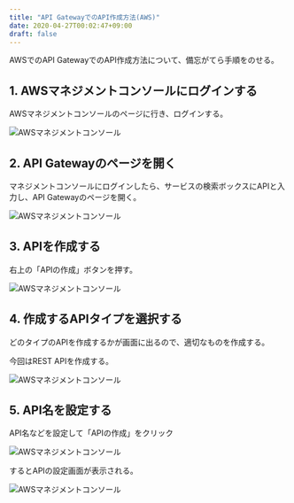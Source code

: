 ```yaml
---
title: "API GatewayでのAPI作成方法(AWS)"
date: 2020-04-27T00:02:47+09:00
draft: false
---
```


AWSでのAPI GatewayでのAPI作成方法について、備忘がてら手順をのせる。

## 1. AWSマネジメントコンソールにログインする

AWSマネジメントコンソールのページに行き、ログインする。

![AWSマネジメントコンソール](/img/aws/aws_management_console.png)

## 2. API Gatewayのページを開く

マネジメントコンソールにログインしたら、サービスの検索ボックスにAPIと入力し、API Gatewayのページを開く。

![AWSマネジメントコンソール](/img/aws/aws_management_console_apigateway.png)

## 3. APIを作成する

右上の「APIの作成」ボタンを押す。

![AWSマネジメントコンソール](/img/aws/apigateway_top.png)

## 4. 作成するAPIタイプを選択する

どのタイプのAPIを作成するかが画面に出るので、適切なものを作成する。

今回はREST APIを作成する。

![AWSマネジメントコンソール](/img/aws/apigateway_selecttype.png)

## 5. API名を設定する

API名などを設定して「APIの作成」をクリック

![AWSマネジメントコンソール](/img/aws/apigateway_setname.png)

するとAPIの設定画面が表示される。

![AWSマネジメントコンソール](/img/aws/apigateway_apiconfig.png)
